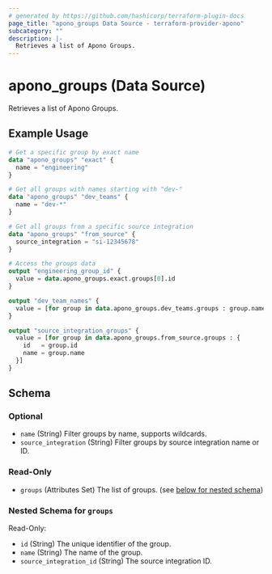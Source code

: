 ```yaml
---
# generated by https://github.com/hashicorp/terraform-plugin-docs
page_title: "apono_groups Data Source - terraform-provider-apono"
subcategory: ""
description: |-
  Retrieves a list of Apono Groups.
---
```


# apono_groups (Data Source)

Retrieves a list of Apono Groups.

## Example Usage

```terraform
# Get a specific group by exact name
data "apono_groups" "exact" {
  name = "engineering"
}

# Get all groups with names starting with "dev-"
data "apono_groups" "dev_teams" {
  name = "dev-*"
}

# Get all groups from a specific source integration
data "apono_groups" "from_source" {
  source_integration = "si-12345678"
}

# Access the groups data
output "engineering_group_id" {
  value = data.apono_groups.exact.groups[0].id
}

output "dev_team_names" {
  value = [for group in data.apono_groups.dev_teams.groups : group.name]
}

output "source_integration_groups" {
  value = [for group in data.apono_groups.from_source.groups : {
    id   = group.id
    name = group.name
  }]
}
```

<!-- schema generated by tfplugindocs -->
## Schema

### Optional

- `name` (String) Filter groups by name, supports wildcards.
- `source_integration` (String) Filter groups by source integration name or ID.

### Read-Only

- `groups` (Attributes Set) The list of groups. (see [below for nested schema](#nestedatt--groups))

<a id="nestedatt--groups"></a>
### Nested Schema for `groups`

Read-Only:

- `id` (String) The unique identifier of the group.
- `name` (String) The name of the group.
- `source_integration_id` (String) The source integration ID.
